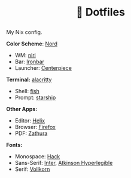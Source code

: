 # <p align="center"> 🌌 Dotfiles </p>
My Nix config.

**Color Scheme**: [Nord](https://www.nordtheme.com/)
- WM: [niri](https://github.com/YaLTeR/niri)
- Bar: [Ironbar](https://github.com/JakeStanger/ironbar)
- Launcher: [Centerpiece](https://github.com/friedow/centerpiece)

**Terminal:** [alacritty](https://github.com/alacritty/alacritty)
- Shell: [fish](https://github.com/fish-shell/fish-shell)
- Prompt: [starship](https://github.com/starship/starship)

**Other Apps:**
- Editor: [Helix](https://github.com/helix-editor/helix)
- Browser: [Firefox](https://www.mozilla.org/firefox/)
- PDF: [Zathura](https://github.com/pwmt/zathura)

**Fonts:**
- Monospace: [Hack](https://github.com/source-foundry/Hack)
- Sans-Serif: [Inter](https://rsms.me/inter/), [Atkinson Hyperlegible](https://www.brailleinstitute.org/freefont/)
- Serif: [Vollkorn](https://vollkorn-typeface.com/)
